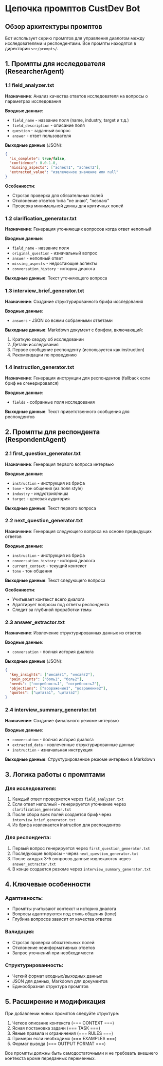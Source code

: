 # Цепочка промптов CustDev Bot

## Обзор архитектуры промптов

Бот использует серию промптов для управления диалогом между исследователями и респондентами. Все промпты находятся в директории `src/prompts/`.

## 1. Промпты для исследователя (ResearcherAgent)

### 1.1 field_analyzer.txt
**Назначение**: Анализ качества ответов исследователя на вопросы о параметрах исследования

**Входные данные**:
- `field_name` - название поля (name, industry, target и т.д.)
- `field_description` - описание поля
- `question` - заданный вопрос
- `answer` - ответ пользователя

**Выходные данные** (JSON):
```json
{
  "is_complete": true/false,
  "confidence": 0.0-1.0,
  "missing_aspects": ["аспект1", "аспект2"],
  "extracted_value": "извлеченное значение или null"
}
```

**Особенности**:
- Строгая проверка для обязательных полей
- Отклонение ответов типа "не знаю", "незнаю"
- Проверка минимальной длины для критичных полей

### 1.2 clarification_generator.txt
**Назначение**: Генерация уточняющих вопросов когда ответ неполный

**Входные данные**:
- `field_name` - название поля
- `original_question` - изначальный вопрос
- `answer` - неполный ответ
- `missing_aspects` - недостающие аспекты
- `conversation_history` - история диалога

**Выходные данные**: Текст уточняющего вопроса

### 1.3 interview_brief_generator.txt
**Назначение**: Создание структурированного брифа исследования

**Входные данные**:
- `answers` - JSON со всеми собранными ответами

**Выходные данные**: Markdown документ с брифом, включающий:
1. Краткую сводку об исследовании
2. Детали исследования
3. Первое сообщение респонденту (используется как instruction)
4. Рекомендации по проведению

### 1.4 instruction_generator.txt
**Назначение**: Генерация инструкции для респондентов (fallback если бриф не сгенерировался)

**Входные данные**:
- `fields` - собранные поля исследования

**Выходные данные**: Текст приветственного сообщения для респондентов

## 2. Промпты для респондента (RespondentAgent)

### 2.1 first_question_generator.txt
**Назначение**: Генерация первого вопроса интервью

**Входные данные**:
- `instruction` - инструкция из брифа
- `tone` - тон общения (из поля style)
- `industry` - индустрия/ниша
- `target` - целевая аудитория

**Выходные данные**: Текст первого вопроса

### 2.2 next_question_generator.txt
**Назначение**: Генерация следующего вопроса на основе предыдущих ответов

**Входные данные**:
- `instruction` - инструкция из брифа
- `conversation_history` - история диалога
- `current_context` - текущий контекст
- `tone` - тон общения

**Выходные данные**: Текст следующего вопроса

**Особенности**:
- Учитывает контекст всего диалога
- Адаптирует вопросы под ответы респондента
- Следит за глубиной проработки темы

### 2.3 answer_extractor.txt
**Назначение**: Извлечение структурированных данных из ответов

**Входные данные**:
- `conversation` - полная история диалога

**Выходные данные** (JSON):
```json
{
  "key_insights": ["инсайт1", "инсайт2"],
  "pain_points": ["боль1", "боль2"],
  "needs": ["потребность1", "потребность2"],
  "objections": ["возражение1", "возражение2"],
  "quotes": ["цитата1", "цитата2"]
}
```

### 2.4 interview_summary_generator.txt
**Назначение**: Создание финального резюме интервью

**Входные данные**:
- `conversation` - полная история диалога
- `extracted_data` - извлеченные структурированные данные
- `instruction` - изначальная инструкция

**Выходные данные**: Структурированное резюме интервью в Markdown

## 3. Логика работы с промптами

### Для исследователя:
1. Каждый ответ проверяется через `field_analyzer.txt`
2. Если ответ неполный - генерируется уточнение через `clarification_generator.txt`
3. После сбора всех полей создается бриф через `interview_brief_generator.txt`
4. Из брифа извлекается instruction для респондентов

### Для респондента:
1. Первый вопрос генерируется через `first_question_generator.txt`
2. Последующие вопросы - через `next_question_generator.txt`
3. После каждых 3-5 вопросов данные извлекаются через `answer_extractor.txt`
4. В конце создается резюме через `interview_summary_generator.txt`

## 4. Ключевые особенности

### Адаптивность:
- Промпты учитывают контекст и историю диалога
- Вопросы адаптируются под стиль общения (tone)
- Глубина вопросов зависит от качества ответов

### Валидация:
- Строгая проверка обязательных полей
- Отклонение неинформативных ответов
- Запрос уточнений при необходимости

### Структурированность:
- Четкий формат входных/выходных данных
- JSON для данных, Markdown для документов
- Единообразная структура промптов

## 5. Расширение и модификация

При добавлении новых промптов следуйте структуре:
1. Четкое описание контекста (=== CONTEXT ===)
2. Ясная постановка задачи (=== TASK ===)
3. Явные правила и ограничения (=== RULES ===)
4. Примеры если необходимо (=== EXAMPLES ===)
5. Формат вывода (=== OUTPUT FORMAT ===)

Все промпты должны быть самодостаточными и не требовать внешнего контекста кроме переданных переменных.